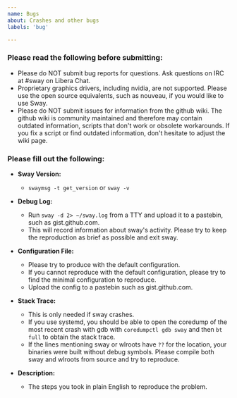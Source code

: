 ```yaml
---
name: Bugs
about: Crashes and other bugs
labels: 'bug'

---
```


### Please read the following before submitting:
- Please do NOT submit bug reports for questions. Ask questions on IRC at #sway on Libera Chat.
- Proprietary graphics drivers, including nvidia, are not supported. Please use the open source equivalents, such as nouveau, if you would like to use Sway.
- Please do NOT submit issues for information from the github wiki. The github wiki is community maintained and therefore may contain outdated information, scripts that don't work or obsolete workarounds.
  If you fix a script or find outdated information, don't hesitate to adjust the wiki page.

### Please fill out the following:
- **Sway Version:**
  - `swaymsg -t get_version` or `sway -v`

- **Debug Log:**
  - Run `sway -d 2> ~/sway.log` from a TTY and upload it to a pastebin, such as gist.github.com.
  - This will record information about sway's activity. Please try to keep the reproduction as brief as possible and exit sway.

- **Configuration File:**
  - Please try to produce with the default configuration.
  - If you cannot reproduce with the default configuration, please try to find the minimal configuration to reproduce.
  - Upload the config to a pastebin such as gist.github.com.

- **Stack Trace:**
  - This is only needed if sway crashes.
  - If you use systemd, you should be able to open the coredump of the most recent crash with gdb with
    `coredumpctl gdb sway` and then `bt full` to obtain the stack trace.
  - If the lines mentioning sway or wlroots have `??` for the location, your binaries were built without debug symbols. Please compile both sway and wlroots from source and try to reproduce.

- **Description:**
  - The steps you took in plain English to reproduce the problem.
